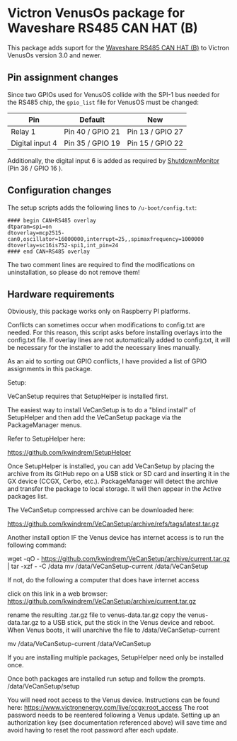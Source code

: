 # Victron VenusOs package for Waveshare RS485 CAN HAT (B)

This package adds suport for the [Waveshare RS485 CAN HAT (B)](https://www.waveshare.com/rs485-can-hat-b.htm
) to Victron VenusOs version 3.0 and newer.

## Pin assignment changes

Since two GPIOs used for VenusOS collide with the SPI-1 bus needed for the RS485 chip, the `gpio_list` file for VenusOS must be changed:

| Pin             | Default          | New              |
| --------------- | ---------------- | ---------------- |
| Relay 1         | Pin 40 / GPIO 21 | Pin 13 / GPIO 27 |
| Digital input 4 | Pin 35 / GPIO 19 | Pin 15 / GPIO 22 |

Additionally, the digital input 6 is added as required by [ShutdownMonitor](https://github.com/kwindrem/ShutdownMonitor) (Pin 36 / GPIO 16
).

## Configuration changes

The setup scripts adds the following lines to `/u-boot/config.txt`:

	#### begin CAN+RS485 overlay
    dtparam=spi=on
	dtoverlay=mcp2515-can0,oscillator=16000000,interrupt=25,,spimaxfrequency=1000000
	dtoverlay=sc16is752-spi1,int_pin=24
    #### end CAN+RS485 overlay

The two comment lines are required to find the modifications on uninstallation, so please do not remove them!

## Hardware requirements

Obviously, this package works only on Raspberry PI platforms.

Conflicts can sometimes occur when modifications to config.txt are needed.
For this reason, this script asks before installing overlays into the config.txt file.
If overlay lines are not automatically added to config.txt, it will be necessary for the installer to add the necessary lines manually.

As an aid to sorting out GPIO conflicts, I have provided a list of GPIO assignments in this package.

Setup:

VeCanSetup requires that SetupHelper is installed first.

The easiest way to install VeCanSetup is to do a "blind install" of SetupHelper and then add the VeCanSetup package via the PackageManager menus.

Refer to SetupHelper here:

https://github.com/kwindrem/SetupHelper

Once SetupHelper is installed, you can add VeCanSetup by placing the archive from its GitHub repo on a USB stick or SD card and inserting it in the GX device (CCGX, Cerbo, etc.). PackageManager will detect the archive and transfer the package to local storage. It will then appear in the Active packages list.

The VeCanSetup compressed archive can be downloaded here:

https://github.com/kwindrem/VeCanSetup/archive/refs/tags/latest.tar.gz

Another install option IF the Venus device has internet access is to run the following command:

wget -qO - https://github.com/kwindrem/VeCanSetup/archive/current.tar.gz | tar -xzf - -C /data
mv /data/VeCanSetup-current /data/VeCanSetup

If not, do the following a computer that does have internet access

click on this link in a web browser:
https://github.com/kwindrem/VeCanSetup/archive/current.tar.gz

rename the resulting .tar.gz file to venus-data.tar.gz
copy the venus-data.tar.gz to a USB stick,
put the stick in the Venus device and reboot.
When Venus boots, it will unarchive the file to /data/VeCanSetup-current

mv /data/VeCanSetup-current /data/VeCanSetup

If you are installing multiple packages, SetupHelper need only be installed once.

Once both packages are installed run setup and follow the prompts.
/data/VeCanSetup/setup

You will need root access to the Venus device. Instructions can be found here:
https://www.victronenergy.com/live/ccgx:root_access
The root password needs to be reentered following a Venus update.
Setting up an authorization key (see documentation referenced above) will save time and avoid having to reset the root password after each update.
